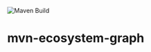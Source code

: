 ![Maven Build](https://github.com/anddann/mvn-ecosystem-graph/actions/workflows/maven-build.yml/badge.svg)

# mvn-ecosystem-graph
